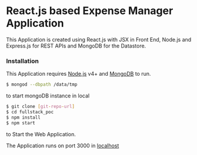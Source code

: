 # React.js based Expense Manager Application

This Application is created using React.js with JSX in Front End, Node.js and Express.js for REST APIs and MongoDB for the Datastore.

### Installation

This Application requires [Node.js](https://nodejs.org/) v4+ and [MongoDB](https://www.mongodb.com/) to run.

```sh
$ mongod --dbpath /data/tmp
```
to start mongoDB instance in local

```sh
$ git clone [git-repo-url] 
$ cd fullstack_poc
$ npm install
$ npm start
```

to Start the Web Application.

The Application runs on port 3000 in [localhost](http://localhost:3000/)
